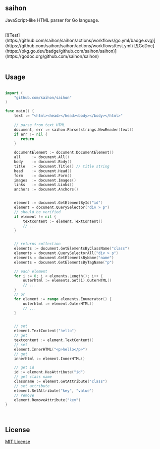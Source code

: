 ## saihon

JavaScript-like HTML parser for Go language.

<br/>
[![Test](https://github.com/saihon/saihon/actions/workflows/go.yml/badge.svg)](https://github.com/saihon/saihon/actions/workflows/test.yml)
[![GoDoc](https://pkg.go.dev/badge/github.com/saihon/saihon)](https://godoc.org/github.com/saihon/saihon)

<br>
<br>

## Usage


```go

import (
    "github.com/saihon/saihon"
)

func main() {
    text := "<html><head></head><body></body></html>"
    
    // parse from text HTML
    document, err := saihon.Parse(strings.NewReader(text))
    if err != nil {
       return
    }

    documentElement := document.DocumentElement()
    all     := document.All()
    body    := document.Body()
    title   := document.Title() // title string
    head    := document.Head()
    form    := document.Form()
    images  := document.Images()
    links   := document.Links()
    anchors := document.Anchors()


    element := document.GetElementById("id")
    element = document.QuerySelector("div > p")
    // should be verified
    if element != nil {
        textcontent := element.TextContent()
        // ...
    }


    // returns collection
    elements := document.GetElementsByClassName("class")
    elements = document.QuerySelectorAll("div > p")
    elements = document.GetElementsByName("name")
    elements = document.GetElementsByTagName("p")

    // each element
    for i := 0; i < elements.Length(); i++ {
        outerhtml := elements.Get(i).OuterHTML()
        // ...
    }
    // or 
    for element := range elements.Enumerator() {
        outerhtml := element.OuterHTML()
        // ...
    }


    // set
    element.TextContent("hello")
    // get
    textcontent := element.TextContent()
    // set
    element.InnerHTML("<p>hello</p>")
    // get
    innerhtml := element.InnerHTML()

    // get id
    id := element.HasAttribute("id")
    // get class name
    classname := element.GetAttribute("class")
    // set attribute
    element.SetAttribute("key", "value")
    // remove
    element.RemoveAttribute("key")
}


```

<br>


## License

[MIT License](https://github.com/saihon/saihon/blob/master/LICENSE)

<br>
<br>
